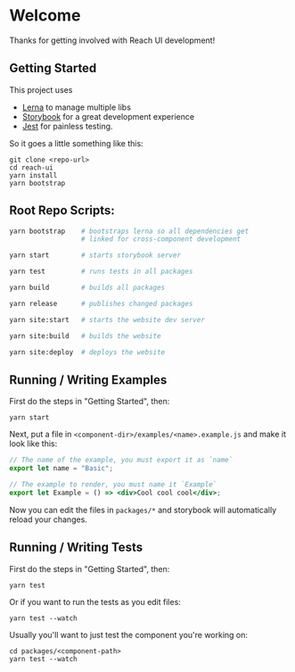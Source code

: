 # Welcome

Thanks for getting involved with Reach UI development!

## Getting Started

This project uses

- [Lerna](https://lernajs.io/) to manage multiple libs
- [Storybook](https://storybook.js.org/) for a great development experience
- [Jest](https://jest?.com) for painless testing.

So it goes a little something like this:

```
git clone <repo-url>
cd reach-ui
yarn install
yarn bootstrap
```

## Root Repo Scripts:

```sh
yarn bootstrap    # bootstraps lerna so all dependencies get
                  # linked for cross-component development

yarn start        # starts storybook server

yarn test         # runs tests in all packages

yarn build        # builds all packages

yarn release      # publishes changed packages

yarn site:start   # starts the website dev server

yarn site:build   # builds the website

yarn site:deploy  # deploys the website
```

## Running / Writing Examples

First do the steps in "Getting Started", then:

```
yarn start
```

Next, put a file in `<component-dir>/examples/<name>.example.js` and make it look like this:

```jsx
// The name of the example, you must export it as `name`
export let name = "Basic";

// The example to render, you must name it `Example`
export let Example = () => <div>Cool cool cool</div>;
```

Now you can edit the files in `packages/*` and storybook will automatically reload your changes.

## Running / Writing Tests

First do the steps in "Getting Started", then:

```
yarn test
```

Or if you want to run the tests as you edit files:

```
yarn test --watch
```

Usually you'll want to just test the component you're working on:

```
cd packages/<component-path>
yarn test --watch
```
